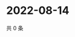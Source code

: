 # 2022-08-14

共 0 条

<!-- BEGIN WEIBO -->
<!-- 最后更新时间 Sun Aug 14 2022 02:00:38 GMT+0800 (China Standard Time) -->

<!-- END WEIBO -->
